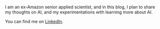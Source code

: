 I am an ex-Amazon senior applied scientist, and in this blog, I plan to share my thoughts on AI, and my experimentations with learning more about AI.

You can find me on [LinkedIn](https://www.linkedin.com/in/aliroshanghias/).
